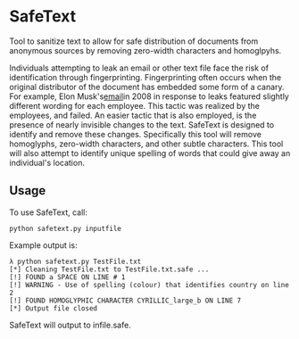 # SafeText
Tool to sanitize text to allow for safe distribution of documents from anonymous sources by removing zero-width characters and homoglpyhs.

Individuals attempting to leak an email or other text file face the risk of identification through fingerprinting.
Fingerprinting often occurs when the original distributor of the document has embedded some form of a canary.
For example, Elon Musk's[email](https://web.archive.org/web/20131020092330/http://gawker.com/5164035/tesla-ceo-in-digital-witch-hunt)in 2008 in response to leaks featured slightly different 
wording for each employee. This tactic was realized by the employees, and failed. An easier
tactic that is also employed, is the presence of nearly invisible changes to the text. 
SafeText is designed to identify and remove these changes.
Specifically this tool will remove homoglyphs, zero-width characters, and other subtle characters.
This tool will also attempt to identify unique spelling of words that could give away an individual's location.

## Usage

To use SafeText, call:
```shell
python safetext.py inputfile
```
Example output is:
```shell
λ python safetext.py TestFile.txt
[*] Cleaning TestFile.txt to TestFile.txt.safe ...
[!] FOUND a SPACE ON LINE # 1
[!] WARNING - Use of spelling (colour) that identifies country on line 2
[!] FOUND HOMOGLYPHIC CHARACTER CYRILLIC_large_b ON LINE 7
[*] Output file closed
```
SafeText will output to infile.safe. 
